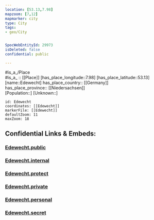 ```yaml
---
location: [53.13,7.98] 
mapzoom: [7,12] 
mapmarker: city 
type: City
tags:
- geo/City


SpocWebEntityId: 29973
isDeleted: false
confidential: public

---
```

#is_a_/Place  
#is_a_ :: [[Place]] 
[has_place_longitude::7.98] 
[has_place_latitude::53.13] 
[name::Edewecht] 
has_place_country:: [[Germany]]  
has_place_province:: [[Niedersachsen]]  
[Population::] 
[Unknown::] 


```leaflet
id: Edewecht
coordinates: [[Edewecht]] 
markerFile: [[Edewecht]] 
defaultZoom: 11 
maxZoom: 18
```


## Confidential Links & Embeds: 

### [Edewecht.public](/_public/\Earth\Continent\Europe\Europe~Central\Germany\Germany~West\Niedersachsen\counties~Niedersachsen\Ammerland\cities~AmmerlandEdewecht.public.md) 

### [Edewecht.internal](/_internal/\Earth\Continent\Europe\Europe~Central\Germany\Germany~West\Niedersachsen\counties~Niedersachsen\Ammerland\cities~AmmerlandEdewecht.internal.md) 

### [Edewecht.protect](/_protect/\Earth\Continent\Europe\Europe~Central\Germany\Germany~West\Niedersachsen\counties~Niedersachsen\Ammerland\cities~AmmerlandEdewecht.protect.md) 

### [Edewecht.private](/_private/\Earth\Continent\Europe\Europe~Central\Germany\Germany~West\Niedersachsen\counties~Niedersachsen\Ammerland\cities~AmmerlandEdewecht.private.md) 

### [Edewecht.personal](/_personal/\Earth\Continent\Europe\Europe~Central\Germany\Germany~West\Niedersachsen\counties~Niedersachsen\Ammerland\cities~AmmerlandEdewecht.personal.md) 

### [Edewecht.secret](/_secret/\Earth\Continent\Europe\Europe~Central\Germany\Germany~West\Niedersachsen\counties~Niedersachsen\Ammerland\cities~AmmerlandEdewecht.secret.md)

